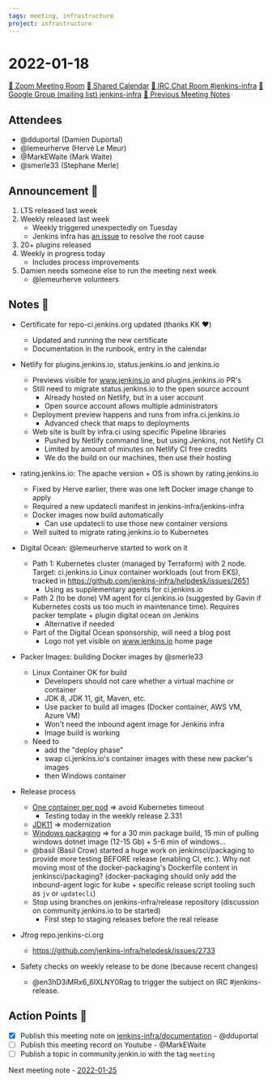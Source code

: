 ```yaml
---
tags: meeting, infrastructure
project: infrastructure
---
```

<!-- markdownlint-disable MD026-->


# 2022-01-18

[:movie_camera: Zoom Meeting Room](https://zoom.us/j/92454301214?pwd=aEVoUi9EanpaakN3L1ZxRlpDQk5Ddz09)
[:calendar: Shared Calendar](https://jenkins.io/event-calendar/)
[:speech_balloon: IRC Chat Room #jenkins-infra](https://jenkins.io/chat/#jenkins-infra)
[:email: Google Group (mailing list) jenkins-infra](https://groups.google.com/g/jenkins-infra)
[🧠 Previous Meeting Notes](https://github.com/jenkins-infra/documentation/blob/main/meetings/2022-01-11.md)

## Attendees

* @dduportal (Damien Duportal)
* @lemeurherve (Hervé Le Meur)
* @MarkEWaite (Mark Waite)
* @smerle33 (Stephane Merle)

## Announcement :loudspeaker:

1. LTS released last week
2. Weekly released last week
    * Weekly triggered unexpectedly on Tuesday
    * Jenkins infra has [an issue](https://github.com/jenkins-infra/helpdesk/issues/2727) to resolve the root cause
4. 20+ plugins released
5. Weekly in progress today
    * Includes process improvements
6. Damien needs someone else to run the meeting next week
    * @lemeurherve volunteers

## Notes :book:

* Certificate for repo-ci.jenkins.org updated (thanks KK :heart:)
    * Updated and running the new certificate
    * Documentation in the runbook, entry in the calendar
* Netlify for plugins.jenkins.io, status.jenkins.io and jenkins.io
    * Previews visible for www.jenkins.io and plugins.jenkins.io PR's
    * Still need to migrate status.jenkins.io to the open source account
        * Already hosted on Netlify, but in a user account
        * Open source account allows multiple administrators
    * Deployment preview happens and runs from infra.ci.jenkins.io
        * Advanced check that maps to deployments
    * Web site is built by infra.ci using specific Pipeline libraries
        * Pushed by Netlify command line, but using Jenkins, not Netlify CI
        * Limited by amount of minutes on Netlify CI free credits
        * We do the build on our machines, then use their hosting
* rating.jenkins.io: The apache version + OS is shown by rating.jenkins.io
  * Fixed by Herve earlier, there was one left Docker image change to apply
  * Required a new updatecli manifest in jenkins-infra/jenkins-infra
  * Docker images now build automatically
      * Can use updatecli to use those new container versions
  * Well suited to migrate rating.jenkins.io to Kubernetes

* Digital Ocean: @lemeurherve started to work on it
  * Path 1: Kubernetes cluster (managed by Terraform) with 2 node. Target: ci.jenkins.io Linux container workloads (out from EKS), tracked in https://github.com/jenkins-infra/helpdesk/issues/2651
      * Using as supplementary agents for ci.jenkins.io
  * Path 2 (to be done) VM agent for ci.jenkins.io (suggested by Gavin if Kubernetes costs us too much in maintenance time). Requires packer template + plugin digital ocean on Jenkins
      * Alternative if needed
  * Part of the Digital Ocean sponsorship, will need a blog post
      * Logo not yet visible on www.jenkins.io home page

* Packer Images: building Docker images by @smerle33
  * Linux Container OK for build
      * Developers should not care whether a virtual machine or container
      * JDK 8, JDK 11, git, Maven, etc.
      * Use packer to build all images (Docker container, AWS VM, Azure VM)
      * Won't need the inbound agent image for Jenkins infra
      * Image build is working
  * Need to
      * add the "deploy phase"
      * swap ci.jenkins.io's container images with these new packer's images
      * then Windows container


* Release process
    * [One container per pod](https://github.com/jenkins-infra/release/issues/201) => avoid Kubernetes timeout
        * Testing today in the weekly release 2.331
    * [JDK11](https://github.com/jenkins-infra/release/issues/199) => modernization
    * [Windows packaging](https://github.com/jenkins-infra/release/issues/212) => for a 30 min package build, 15 min of pulling windows dotnet image (12-15 Gb) + 5-6 min of windows...
    * @basil (Basil Crow) started a huge work on jenkinsci/packaging to provide more testing BEFORE release (enabling CI, etc.). Why not moving most of the docker-packaging's Dockerfile content in jenkinsci/packaging? (docker-packaging should only add the inbound-agent logic for kube + specific release script tooling such as `jv` or `updatecli`)
    * Stop using branches on jenkins-infra/release repository (discussion on community.jenkins.io to be started)
        * First step to staging releases before the real release

* Jfrog repo.jenkins-ci.org
    * https://github.com/jenkins-infra/helpdesk/issues/2733

* Safety checks on weekly release to be done (because recent changes)
    * @en3hD3iMRx6_6IXLNY0Rag to trigger the subject on IRC #jenkins-release.


## Action Points :muscle:

* [x] Publish this meeting note on [jenkins-infra/documentation](https://github.com/jenkins-infra/documentation) - @dduportal 
* [ ] Publish this meeting record on Youtube - @MarkEWaite 
* [ ] Publish a topic in community.jenkin.io with the tag `meeting`

Next meeting note - [2022-01-25](https://github.com/jenkins-infra/documentation/blob/main/meetings/2022-01-25.md) 